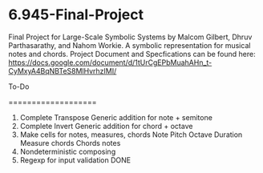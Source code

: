 6.945-Final-Project
===================

Final Project for Large-Scale Symbolic Systems by Malcom Gilbert, Dhruv Parthasarathy, and Nahom Workie. A symbolic representation for musical notes and chords.
Project Document and Specfications can be found here: https://docs.google.com/document/d/1tUrCgEPbMuahAHn_t-CyMxyA4BqNBTeS8MlHvrhzIMI/



To-Do

===================

1. Complete Transpose
	Generic addition for note + semitone
2. Complete Invert
	Generic addition for chord + octave
3. Make cells for notes, measures, chords
	Note
		Pitch
		Octave
		Duration
	Measure
		chords
	Chords
		notes
4. Nondeterministic composing
5. Regexp for input validation DONE
